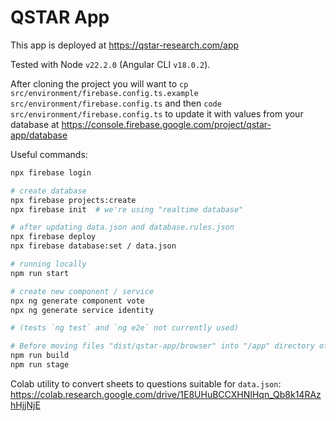 # QSTAR App

This app is deployed at https://qstar-research.com/app

Tested with Node `v22.2.0` (Angular CLI `v18.0.2`).

After cloning the project you will want to
`cp src/environment/firebase.config.ts.example src/environment/firebase.config.ts`
and then
`code src/environment/firebase.config.ts`
to update it with values from your database at
https://console.firebase.google.com/project/qstar-app/database

Useful commands:

```bash
npx firebase login

# create database
npx firebase projects:create
npx firebase init  # we're using "realtime database"

# after updating data.json and database.rules.json
npx firebase deploy
npx firebase database:set / data.json

# running locally
npm run start

# create new component / service
npx ng generate component vote
npx ng generate service identity

# (tests `ng test` and `ng e2e` not currently used)

# Before moving files "dist/qstar-app/browser" into "/app" directory of server:
npm run build
npm run stage
```

Colab utility to convert sheets to questions suitable for `data.json`:
https://colab.research.google.com/drive/1E8UHuBCCXHNIHqn_Qb8k14RAzhHjjNjE
